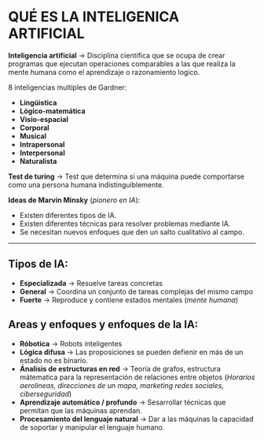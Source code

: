 # QUÉ ES LA INTELIGENICA ARTIFICIAL

**Inteligencia artificial** $\rightarrow$ Disciplina cientifica que se ocupa de crear programas que ejecutan operaciones comparables a las que realiza la mente humana como el aprendizaje o razonamiento logico. <br>

8 inteligencias multiples de Gardner:

-   **Lingüistica**
-   **Lógico-matemática**
-   **Visio-espacial**
-   **Corporal**
-   **Musical**
-   **Intrapersonal**
-   **Interpersonal**
-   **Naturalista**

**Test de turing** $\rightarrow$ Test que determina si una máquina puede comportarse como una persona humana indistinguiblemente.<br>

**Ideas de Marvin Minsky** (_pionero en IA_):

-   Existen diferentes tipos de IA.
-   Existen diferentes técnicas para resolver problemas mediante IA.
-   Se necesitan nuevos enfoques que den un salto cualitativo al campo.

---

## Tipos de IA:

-   **Especializada** $\rightarrow$ Resuelve tareas concretas
-   **General** $\rightarrow$ Coordina un conjunto de tareas complejas del mismo campo
-   **Fuerte** $\rightarrow$ Reproduce y contiene estados mentales (_mente humana_)

## Areas y enfoques y enfoques de la IA:

-   **Róbotica** $\rightarrow$ Robots inteligentes
-   **Lógica difusa** $\rightarrow$ Las proposiciones se pueden defienir en más de un estado no es binario.
-   **Ánalisis de estructuras en red** $\rightarrow$ Teoría de grafos, estructura mátematica para la representación de relaciones entre objetos (_Horarios aerolineas, direcciones de un mapa, marketing redes sociales, ciberseguridad_)
-   **Aprendizaje automático / profundo** $\rightarrow$ Sesarrollar técnicas que permitan que las máquinas aprendan.
-   **Procesamiento del lenguaje natural** $\rightarrow$ Dar a las máquinas la capacidad de soportar y manipular el lenguaje humano.

